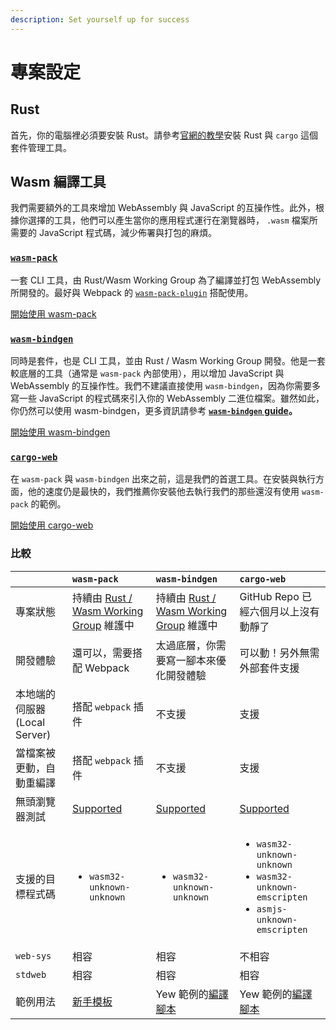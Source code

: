 ```yaml
---
description: Set yourself up for success
---
```


# 專案設定

## Rust

首先，你的電腦裡必須要安裝 Rust。請參考[官網的教學](https://www.rust-lang.org/tools/install)安裝 Rust 與 `cargo` 這個套件管理工具。

## **Wasm 編譯工具**

我們需要額外的工具來增加 WebAssembly 與 JavaScript 的互操作性。此外，根據你選擇的工具，他們可以產生當你的應用程式運行在瀏覽器時， `.wasm` 檔案所需要的 JavaScript 程式碼，減少佈署與打包的麻煩。

### [**`wasm-pack`**](https://rustwasm.github.io/docs/wasm-pack/)

一套 CLI 工具，由 Rust/Wasm Working Group 為了編譯並打包 WebAssembly 所開發的。最好與 Webpack 的 [`wasm-pack-plugin`](https://github.com/wasm-tool/wasm-pack-plugin) 搭配使用。

[開始使用 wasm-pack](project-setup/using-wasm-pack.md)

### [**`wasm-bindgen`**](https://rustwasm.github.io/docs/wasm-bindgen/)

同時是套件，也是 CLI 工具，並由 Rust / Wasm Working Group 開發。他是一套較底層的工具（通常是 `wasm-pack` 內部使用），用以增加 JavaScript 與 WebAssembly 的互操作性。我們不建議直接使用 `wasm-bindgen`，因為你需要多寫一些 JavaScript 的程式碼來引入你的 WebAssembly 二進位檔案。雖然如此，你仍然可以使用 wasm-bindgen，更多資訊請參考 [**`wasm-bindgen` guide**](https://rustwasm.github.io/docs/wasm-bindgen/)**。**

[開始使用 wasm-bindgen](project-setup/using-wasm-bindgen.md)

### [**`cargo-web`**](https://github.com/koute/cargo-web)

在 `wasm-pack` 與 `wasm-bindgen` 出來之前，這是我們的首選工具。在安裝與執行方面，他的速度仍是最快的，我們推薦你安裝他去執行我們的那些還沒有使用 `wasm-pack` 的範例。

[開始使用 cargo-web](project-setup/using-cargo-web.md)

### 比較

<table>
  <thead>
    <tr>
      <th style="text-align:left"></th>
      <th style="text-align:left"><code>wasm-pack</code>
      </th>
      <th style="text-align:left"><code>wasm-bindgen</code>
      </th>
      <th style="text-align:left"><code>cargo-web</code>
      </th>
    </tr>
  </thead>
  <tbody>
    <tr>
      <td style="text-align:left">&#x5C08;&#x6848;&#x72C0;&#x614B;</td>
      <td style="text-align:left">&#x6301;&#x7E8C;&#x7531; <a href="https://rustwasm.github.io/">Rust / Wasm Working Group</a> &#x7DAD;&#x8B77;&#x4E2D;</td>
      <td
      style="text-align:left">&#x6301;&#x7E8C;&#x7531; <a href="https://rustwasm.github.io/">Rust / Wasm Working Group</a> &#x7DAD;&#x8B77;&#x4E2D;</td>
        <td
        style="text-align:left">GitHub Repo &#x5DF2;&#x7D93;&#x516D;&#x500B;&#x6708;&#x4EE5;&#x4E0A;&#x6C92;&#x6709;&#x52D5;&#x975C;&#x4E86;</td>
    </tr>
    <tr>
      <td style="text-align:left">&#x958B;&#x767C;&#x9AD4;&#x9A57;</td>
      <td style="text-align:left">&#x9084;&#x53EF;&#x4EE5;&#xFF0C;&#x9700;&#x8981;&#x642D;&#x914D; Webpack</td>
      <td
      style="text-align:left">&#x592A;&#x904E;&#x5E95;&#x5C64;&#xFF0C;&#x4F60;&#x9700;&#x8981;&#x5BEB;&#x4E00;&#x8173;&#x672C;&#x4F86;&#x512A;&#x5316;&#x958B;&#x767C;&#x9AD4;&#x9A57;</td>
        <td
        style="text-align:left">&#x53EF;&#x4EE5;&#x52D5;&#xFF01;&#x53E6;&#x5916;&#x7121;&#x9700;&#x5916;&#x90E8;&#x5957;&#x4EF6;&#x652F;&#x63F4;</td>
    </tr>
    <tr>
      <td style="text-align:left">&#x672C;&#x5730;&#x7AEF;&#x7684;&#x4F3A;&#x670D;&#x5668; (Local Server)</td>
      <td
      style="text-align:left">&#x642D;&#x914D; <code>webpack</code> &#x63D2;&#x4EF6;</td>
        <td style="text-align:left">&#x4E0D;&#x652F;&#x63F4;</td>
        <td style="text-align:left">&#x652F;&#x63F4;</td>
    </tr>
    <tr>
      <td style="text-align:left">&#x7576;&#x6A94;&#x6848;&#x88AB;&#x66F4;&#x52D5;&#xFF0C;&#x81EA;&#x52D5;&#x91CD;&#x7DE8;&#x8B6F;</td>
      <td
      style="text-align:left">&#x642D;&#x914D; <code>webpack</code> &#x63D2;&#x4EF6;</td>
        <td style="text-align:left">&#x4E0D;&#x652F;&#x63F4;</td>
        <td style="text-align:left">&#x652F;&#x63F4;</td>
    </tr>
    <tr>
      <td style="text-align:left">&#x7121;&#x982D;&#x700F;&#x89BD;&#x5668;&#x6E2C;&#x8A66;</td>
      <td style="text-align:left"><a href="https://rustwasm.github.io/docs/wasm-pack/commands/test.html">Supported</a>
      </td>
      <td style="text-align:left"><a href="https://rustwasm.github.io/docs/wasm-bindgen/wasm-bindgen-test/index.html">Supported</a>
      </td>
      <td style="text-align:left"><a href="https://github.com/koute/cargo-web#features">Supported</a>
      </td>
    </tr>
    <tr>
      <td style="text-align:left">&#x652F;&#x63F4;&#x7684;&#x76EE;&#x6A19;&#x7A0B;&#x5F0F;&#x78BC;</td>
      <td
      style="text-align:left">
        <ul>
          <li><code>wasm32-unknown-unknown</code>
          </li>
        </ul>
        </td>
        <td style="text-align:left">
          <ul>
            <li><code>wasm32-unknown-unknown</code>
            </li>
          </ul>
        </td>
        <td style="text-align:left">
          <ul>
            <li><code>wasm32-unknown-unknown</code>
            </li>
            <li><code>wasm32-unknown-emscripten</code>
            </li>
            <li><code>asmjs-unknown-emscripten</code>
            </li>
          </ul>
        </td>
    </tr>
    <tr>
      <td style="text-align:left"><code>web-sys</code>
      </td>
      <td style="text-align:left">&#x76F8;&#x5BB9;</td>
      <td style="text-align:left">&#x76F8;&#x5BB9;</td>
      <td style="text-align:left">&#x4E0D;&#x76F8;&#x5BB9;</td>
    </tr>
    <tr>
      <td style="text-align:left"><code>stdweb</code>
      </td>
      <td style="text-align:left">&#x76F8;&#x5BB9;</td>
      <td style="text-align:left">&#x76F8;&#x5BB9;</td>
      <td style="text-align:left">&#x76F8;&#x5BB9;</td>
    </tr>
    <tr>
      <td style="text-align:left">&#x7BC4;&#x4F8B;&#x7528;&#x6CD5;</td>
      <td style="text-align:left"><a href="https://github.com/yewstack/yew-wasm-pack-minimal">&#x65B0;&#x624B;&#x6A21;&#x677F;</a>
      </td>
      <td style="text-align:left">Yew &#x7BC4;&#x4F8B;&#x7684;<a href="https://github.com/yewstack/yew/blob/master/examples/build_all.sh">&#x7DE8;&#x8B6F;&#x8173;&#x672C;</a>
      </td>
      <td style="text-align:left">Yew &#x7BC4;&#x4F8B;&#x7684;<a href="https://github.com/yewstack/yew/blob/master/examples/build_all.sh">&#x7DE8;&#x8B6F;&#x8173;&#x672C;</a>
      </td>
    </tr>
  </tbody>
</table>